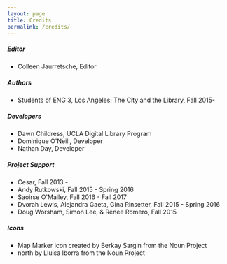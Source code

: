 ```yaml
---
layout: page
title: Credits
permalink: /credits/
---
```


##### Editor
* Colleen Jaurretsche, Editor

##### Authors
* Students of ENG 3, Los Angeles: The City and the Library, Fall 2015-

##### Developers
* Dawn Childress, UCLA Digital Library Program
* Dominique O'Neill, Developer
* Nathan Day, Developer

##### Project Support
* Cesar, Fall 2013 -
* Andy Rutkowski, Fall 2015 - Spring 2016
* Saoirse O'Malley, Fall 2016 - Fall 2017
* Dvorah Lewis, Alejandra Gaeta, Gina Rinsetter, Fall 2015 - Spring 2016
* Doug Worsham, Simon Lee, & Renee Romero, Fall 2015

##### Icons
* Map Marker icon created by Berkay Sargin from the Noun Project
* north by Lluisa Iborra from the Noun Project
